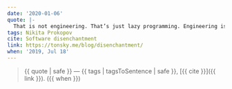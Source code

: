 ```yaml
---
date: '2020-01-06'
quote: |-
  That is not engineering. That’s just lazy programming. Engineering is understanding performance, structure, limits of what you build, deeply. Combining poorly written stuff with more poorly written stuff goes strictly against that. To progress, we need to understand what and why are we doing.
tags: Nikita Prokopov
cite: Software disenchantment
link: https://tonsky.me/blog/disenchantment/
when: '2019, Jul 18'
---
```


> {{ quote | safe }}
> — {{ tags | tagsToSentence | safe }}, [{{ cite }}]({{ link }}). ({{ when }})
